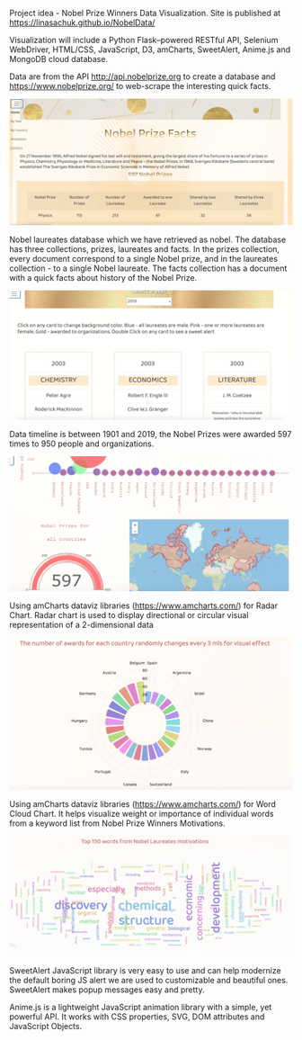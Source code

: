 Project idea - Nobel Prize Winners Data Visualization.
Site is published at https://linasachuk.github.io/NobelData/

Visualization will include a Python Flask–powered RESTful API, Selenium WebDriver, HTML/CSS, JavaScript, D3, amCharts, SweetAlert, Anime.js and MongoDB cloud database.

Data are from the API http://api.nobelprize.org to create a database and https://www.nobelprize.org/ to web-scrape the interesting quick facts.

![Screenshot](screenshots/1.png)

Nobel laureates database which we have retrieved as nobel. The database has three collections, prizes, laureates and facts. In the prizes collection, every document correspond to a single Nobel prize, and in the laureates collection - to a single Nobel laureate. The facts collection has a document with a quick facts about history of the Nobel Prize.

![Screenshot](screenshots/2.png)

Data timeline is between 1901 and 2019, the Nobel Prizes were awarded 597 times to 950 people and organizations.

![Screenshot](screenshots/3.png)

Using amCharts dataviz libraries (https://www.amcharts.com/) for Radar Chart. Radar chart is used to display directional or circular visual representation of a 2-dimensional data

![Screenshot](4.png)

Using amCharts dataviz libraries (https://www.amcharts.com/) for Word Cloud Chart. It helps visualize weight or importance of individual words from a keyword list from Nobel Prize Winners Motivations.

![Screenshot](5.png)

SweetAlert JavaScript library is very easy to use and can help modernize the default boring JS alert we are used to customizable and beautiful ones. SweetAlert makes popup messages easy and pretty.

Anime.js is a lightweight JavaScript animation library with a simple, yet powerful API.
It works with CSS properties, SVG, DOM attributes and JavaScript Objects.
